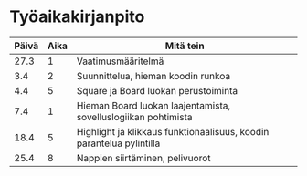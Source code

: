 # Työaikakirjanpito

|Päivä|Aika|Mitä tein|
|-----|----|---------|
|27.3 |1   |Vaatimusmääritelmä|
|3.4  |2   |Suunnittelua, hieman koodin runkoa|
|4.4  |5   |Square ja Board luokan perustoiminta|
|7.4  |1   |Hieman Board luokan laajentamista, sovelluslogiikan pohtimista|
|18.4 |5   |Highlight ja klikkaus funktionaalisuus, koodin parantelua pylintilla|
|25.4 |8   |Nappien siirtäminen, pelivuorot


